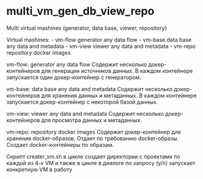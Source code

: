 # multi_vm_gen_db_view_repo
Multi virtual mashines (generator, data base, viewer, repository)

Virtual mashines:
    - vm-flow   generator any data flow
    - vm-base   data base any data and metadata
    - vm-view   viewer any data and metadata
    - vm-repo   repository docker images

vm-flow:   generator any data flow
    Cодержит несколько докер-контейнеров для генерации источников данных.
    В каждом контейнере запускается один докер-контейнер с генератором.

vm-base:   data base any data and metadata
    Cодержит несколько докер-контейнеров для хранения данных и метаданных.
    В каждом контейнере запускается докер-контейнер с некоторой базой данных.

vm-view:   viewer any data and metadata
    Cодержит несколько докер-контейнеров для просмотра данных и метаданных.

vm-repo:   repository docker images
    Cодержит докер-контейнер для хранения docker-образов.
    Отдает по требованию docker-образы.
    Создает docker-контейнеры по образам.

Скрипт creater_vm.sh в цикле создает директории с проектами по каждой из 4-х VM и также в цикле в диалоге по запросу (y/n) запускает конкретную VM  в работу     
